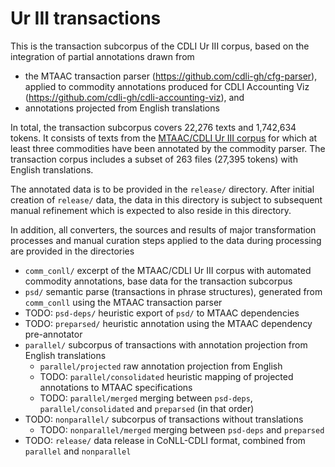 Ur III transactions
=

This is the transaction subcorpus of the CDLI Ur III corpus, based on the integration of partial annotations drawn from
- the MTAAC transaction parser (https://github.com/cdli-gh/cfg-parser), applied to commodity annotations produced for CDLI Accounting Viz (https://github.com/cdli-gh/cdli-accounting-viz), and
- annotations projected from English translations 

In total, the transaction subcorpus covers 22,276 texts and 1,742,634 tokens. It consists of texts from the [MTAAC/CDLI Ur III corpus](https://github.com/cdli-gh/mtaac_cdli_ur3_corpus/tree/master/ur3_corpus_data) for which at least three commodities have been annotated by the commodity parser. The transaction corpus includes a subset of 263 files (27,395 tokens) with English translations.

The annotated data is to be provided in the `release/` directory. 
After initial creation of `release/` data, the data in this directory is subject to subsequent manual refinement which is expected to also reside in this directory.

In addition, all converters, the sources and results of major transformation processes and manual curation steps applied to the data during processing are provided in the directories

- `comm_conll/` excerpt of the MTAAC/CDLI Ur III corpus with automated commodity annotations, base data for the transaction subcorpus
- `psd/` semantic parse (transactions in phrase structures), generated from `comm_conll` using the MTAAC transaction parser
- TODO: `psd-deps/` heuristic export of `psd/` to MTAAC dependencies
- TODO: `preparsed/` heuristic annotation using the MTAAC dependency pre-annotator
- `parallel/` subcorpus of transactions with annotation projection from English translations
	- `parallel/projected` raw annotation projection from English
	- TODO: `parallel/consolidated` heuristic mapping of projected annotations to MTAAC specifications
	- TODO: `parallel/merged` merging between `psd-deps`, `parallel/consolidated` and `preparsed` (in that order)
- TODO: `nonparallel/` subcorpus of transactions without translations
	- TODO: `nonparallel/merged` merging between `psd-deps` and `preparsed`
- TODO: `release/` data release in CoNLL-CDLI format, combined from `parallel` and `nonparallel` 
